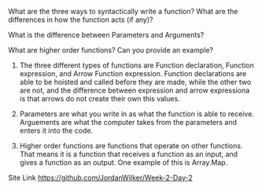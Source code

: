 What are the three ways to syntactically write a function? What are the differences in how the function acts (if any)?

What is the difference between Parameters and Arguments?

What are higher order functions? Can you provide an example?

1) The three different types of functions are Function declaration, Function expression, and Arrow Function expression. Function declarations are able to be hoisted and called before they are made, while the other two are not, and the difference between expression and arrow expressiona is that arrows do not create their own this values.

2) Parameters are what you write in as what the function is able to receive. Arguements are what the computer takes from the parameters and enters it into the code.

3) Higher order functions are functions that operate on other functions. That means it is a function that receives a function as an input, and gives a function as an output. One example of this is Array.Map.

Site Link
https://github.com/JordanWilker/Week-2-Day-2